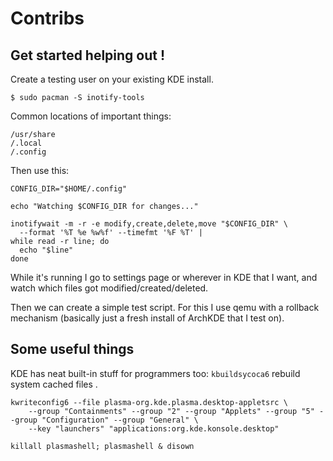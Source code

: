 # Contribs

## Get started helping out !

Create a testing user on your existing KDE install. 

`$ sudo pacman -S inotify-tools`

Common locations of important things:

```
/usr/share
/.local
/.config
```

Then use this:

```
CONFIG_DIR="$HOME/.config"

echo "Watching $CONFIG_DIR for changes..."

inotifywait -m -r -e modify,create,delete,move "$CONFIG_DIR" \
  --format '%T %e %w%f' --timefmt '%F %T' |
while read -r line; do
  echo "$line"
done
```

While it's running I go to settings page or wherever in KDE that I want, and watch which files got modified/created/deleted. 

Then we can create a simple test script. For this I use qemu with a rollback mechanism (basically just a fresh install of ArchKDE that I test on). 

## Some useful things

KDE has neat built-in stuff for programmers too: `kbuildsycoca6` rebuild system cached files .

```
kwriteconfig6 --file plasma-org.kde.plasma.desktop-appletsrc \
    --group "Containments" --group "2" --group "Applets" --group "5" --group "Configuration" --group "General" \
    --key "launchers" "applications:org.kde.konsole.desktop"

killall plasmashell; plasmashell & disown
``` 

